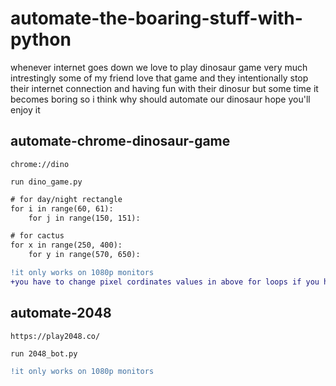 # automate-the-boaring-stuff-with-python

whenever internet goes down we love to play dinosaur game very much intrestingly 
some of my friend love that game and they intentionally stop their internet connection and having fun with their dinosur
but some time it becomes boring so i think why should automate our dinosaur 
hope you'll enjoy it

##  automate-chrome-dinosaur-game
```chrome://dino```

```run dino_game.py```

```diff
# for day/night rectangle
for i in range(60, 61):
	for j in range(150, 151):
```
```diff
# for cactus
for x in range(250, 400):
	for y in range(570, 650):
```

```diff
!it only works on 1080p monitors
+you have to change pixel cordinates values in above for loops if you have diffrent resolution displays
```

##  automate-2048
```https://play2048.co/```

```run 2048_bot.py```
```diff
!it only works on 1080p monitors
```

